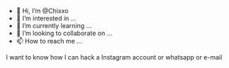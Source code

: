 - 👋 Hi, I’m @Chixxo
- 👀 I’m interested in ...
- 🌱 I’m currently learning ...
- 💞️ I’m looking to collaborate on ...
- 📫 How to reach me ...

<!---
Chixxo/Chixxo is a ✨ special ✨ repository because its `README.md` (this file) appears on your GitHub profile.
You can click the Preview link to take a look at your changes.
--->

I want to know how I can hack a Instagram account or whatsapp or e-mail 
